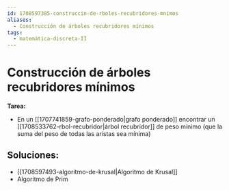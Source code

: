 ```yaml
---
id: 1708597385-construccin-de-rboles-recubridores-mnimos
aliases:
  - Construcción de árboles recubridores mínimos
tags:
  - matemática-discreta-II
---
```


# Construcción de árboles recubridores mínimos

**Tarea:**

- En un [[1707741859-grafo-ponderado|grafo ponderado]] encontrar un [[1708533762-rbol-recubridor|árbol recubridor]] de peso mínimo (que la suma del peso de todas las aristas sea mínima) 

## Soluciones:

- [[1708597493-algoritmo-de-krusal|Algoritmo de Krusal]]
- Algoritmo de Prim